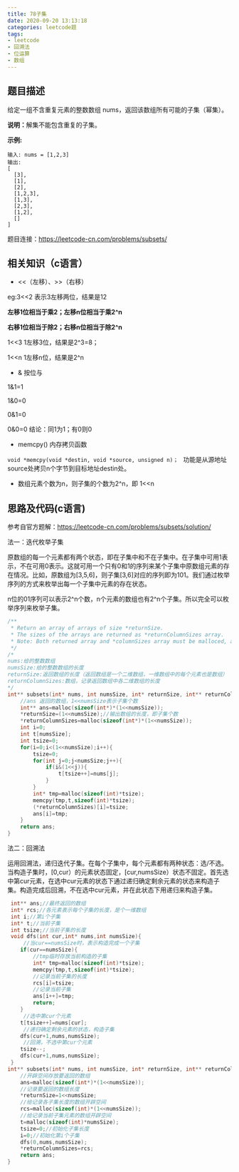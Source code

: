 ```yaml
---
title: 78子集
date: 2020-09-20 13:13:18
categories: leetcode题
tags:
- leetcode
- 回溯法
- 位运算
- 数组
---
```


## 题目描述

给定一组不含重复元素的整数数组 nums，返回该数组所有可能的子集（幂集）。

<b>说明：</b>解集不能包含重复的子集。

<b>示例:</b><!--more-->

```
输入: nums = [1,2,3]
输出:
[
  [3],
  [1],
  [2],
  [1,2,3],
  [1,3],
  [2,3],
  [1,2],
  []
]
```

题目连接：https://leetcode-cn.com/problems/subsets/

## 相关知识（c语言）

- <<（左移）、>>（右移）

eg:3<<2   表示3左移两位，结果是12

<b>左移1位相当于乘2；左移n位相当于乘2^n</b>

<b>右移1位相当于除2；右移n位相当于除2^n</b>

1<<3  1左移3位，结果是2^3=8；

1<<n  1左移n位，结果是2^n

- &  按位与

1&1=1

1&0=0

0&1=0

0&0=0             结论：同1为1；有0则0

- memcpy()  内存拷贝函数

`void *memcpy(void *destin, void *source, unsigned n)； `  功能是从源地址source处拷贝n个字节到目标地址destin处。

- 数组元素个数为n，则子集的个数为2^n，即  1<<n

## 思路及代码(c语言)

参考自官方题解：https://leetcode-cn.com/problems/subsets/solution/

法一：迭代枚举子集

原数组的每一个元素都有两个状态，即在子集中和不在子集中。在子集中可用1表示，不在可用0表示。这就可用一个只有0和1的序列来某个子集中原数组元素的存在情况。比如，原数组为[3,5,6]，则子集[3,6]对应的序列即为101。我们通过枚举序列的方式来枚举出每一个子集中元素的存在状态。

n位的01序列可以表示2^n个数，n个元素的数组也有2^n个子集。所以完全可以枚举序列来枚举子集。

```c
/**
 * Return an array of arrays of size *returnSize.
 * The sizes of the arrays are returned as *returnColumnSizes array.
 * Note: Both returned array and *columnSizes array must be malloced, assume caller calls free().
 */
/*
nums:给的整数数组
numsSize:给的整数数组的长度
returnSize:返回数组的长度（返回数组是一个二维数组，一维数组中的每个元素也是数组）
returnColumnSizes:数组，记录返回数组中各二维数组的长度
*/
int** subsets(int* nums, int numsSize, int* returnSize, int** returnColumnSizes){
   	//ans 返回的数组，1<<numsSize表示子集个数
    int** ans=malloc(sizeof(int*)*(1<<numsSize));
    *returnSize=(1<<numsSize);//输出数组的长度，即子集个数
    *returnColumnSizes=malloc(sizeof(int*)*(1<<numsSize));
    int i=0;
    int t[numsSize];
    int tsize=0;
    for(i=0;i<(1<<numsSize);i++){
        tsize=0;
        for(int j=0;j<numsSize;j++){
            if(i&(1<<j)){
                t[tsize++]=nums[j];
            }
        }
        int* tmp=malloc(sizeof(int)*tsize);
        memcpy(tmp,t,sizeof(int)*tsize);
        (*returnColumnSizes)[i]=tsize;
        ans[i]=tmp;
    }
    return ans;
}
```

法二：回溯法

运用回溯法，递归迭代子集。在每个子集中，每个元素都有两种状态：选/不选。当构造子集时，[0,cur）的元素状态固定，[cur,numsSize）状态不固定。首先选中第cur元素，在选中cur元素的状态下通过递归确定剩余元素的状态来构造子集。构造完成后回溯，不在选中cur元素，并在此状态下用递归来构造子集。

```c
 int** ans;//最终返回的数组
 int* rcs;//各元素表示每个子集的长度，是个一维数组
 int i;//第i个子集
 int* t;//当前子集
 int tsize;//当前子集的长度
 void dfs(int cur,int* nums,int numsSize){
     //当cur==numsSize时，表示构造完成一个子集
    if(cur==numsSize){
        //tmp临时存放当前构造的子集
        int* tmp=malloc(sizeof(int)*tsize);
        memcpy(tmp,t,sizeof(int)*tsize);
        //记录当前子集的长度
        rcs[i]=tsize;
        //记录当前子集
        ans[i++]=tmp;
        return;
    }
     //选中第cur个元素
    t[tsize++]=nums[cur];
     //递归确定剩余元素的状态，构造子集
    dfs(cur+1,nums,numsSize);
     //回溯，不选中第cur个元素
    tsize--;
    dfs(cur+1,nums,numsSize);
 }
int** subsets(int* nums, int numsSize, int* returnSize, int** returnColumnSizes){
    //开辟空间存放要返回的数组
    ans=malloc(sizeof(int*)*(1<<numsSize));
    //记录要返回的数组长度
    *returnSize=1<<numsSize;
    //给记录各子集长度的数组开辟空间
    rcs=malloc(sizeof(int)*(1<<numsSize));
    //给记录当前子集元素的数组开辟空间
    t=malloc(sizeof(int)*numsSize);
    tsize=0;//初始化子集长度
    i=0;//初始化第i个子集
    dfs(0,nums,numsSize);
    *returnColumnSizes=rcs;
    return ans;
}
```





